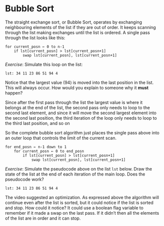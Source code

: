 # Bubble Sort

The straight exchange sort, or Bubble Sort, operates by exchanging
neighbouring elements of the list if they are out of order. It keeps
scanning through the list making exchanges until the list is ordered. A
single pass through the list looks like this:

    for current_posn ← 0 to n-1
        if lst[current_posn] > lst[current_posn+1]
            swap lst[current_posn], lst[current_posn+1]

*Exercise*: Simulate this loop on the list:

    lst: 34 11 23 86 51 94 4

Notice that the largest value (94) is moved into the last position in
the list. This will always occur. How would you explain to someone why
it **must** happen?

Since after the first pass through the list the largest value is where
it belongs at the end of the list, the second pass only needs to loop to
the second last element, and since it will move the second largest
element into the second last position, the third iteration of the loop
only needs to loop to the third last position, and so on

So the complete bubble sort algorithm just places the single pass above
into an outer loop that controls the limit of the current scan.

    for end_posn ← n-1 down to 1
        for current_posn ← 0 to end_posn
            if lst[current_posn] > lst[current_posn+1]
                swap lst[current_posn], lst[current_posn+1]

*Exercise*: Simulate the pseudocode above on the list `lst` below. Draw
the state of the list at the end of each iteration of the main loop.
Does the pseudocode work?

    lst: 34 11 23 86 51 94 4

The video suggested an optimization. As expressed above the algorithm
will continue even after the list is sorted, but it could notice if the
list is sorted and stop. How could it notice? It could use a boolean
flag variable to remember if it made a swap on the last pass. If it
didn’t then all the elements of the list are in order and it can stop.
